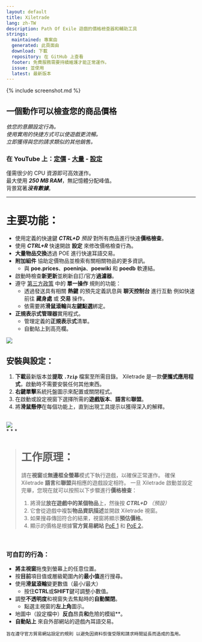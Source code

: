 ```yaml
---
layout: default
title: Xiletrade
lang: zh-TW
description: Path Of Exile 遊戲的價格檢查器和輔助工具
strings:
  maintained: 專案由
  generated: 此頁面由
  download: 下載
  repository: 在 GitHub 上查看
  footer: 免費服務需要持續維護才能正常運作。
  issue: 並使用
  latest: 最新版本
---
```

{% include screenshot.md %}
## 一個動作可以檢查您的商品價格

*依您的意願設定行為。*  
*使用實用的快捷方式可以使遊戲更流暢。*  
*立即獲得與您的請求類似的其他銷售。*  

### 在 YouTube 上：[定價](https://youtu.be/4mP3uOsr8oc) - [大量](https://youtu.be/6yuLZXTho-A) - [設定](https://youtu.be/libdIjrNM-8)<br>

僅需很少的 CPU 資源即可高效運作。  
最大使用 ***250 MB RAM***，無記憶體分配峰值。  
背景寫著***沒有數據***。  

* * *

# 主要功能：

- 使用定義的快速鍵 ***CTRL+D*** *預設* 對所有商品進行快速**價格檢查**。
- 使用 ***CTRL+R*** 快速開啟 **設定** 來修改價格檢查行為。
- **大量物品交換**透過 POE 進行快速耳語交易。
- **附加組件** 協助定價物品並檢索有關相關物品的更多資訊。
	- 與 **poe.prices**、**poeninja**、**poewiki** 和 **poedb** 軟連結。
- 啟動時檢查**新更新**並刷新自訂/官方**過濾器**。
- 遵守 [第三方政策](https://www.pathofexile.com/developer/docs#policy) 中的 **單一操作** 規則的功能： 
	- 透過發送具有相關 **熱鍵** 的預先定義訊息與 **聊天控制台** 進行互動 例如快速前往 **藏身處** 或 **交易** 操作。
	- 依需要將**滑鼠滾輪**與**左鍵點選**綁定。
- **正規表示式管理器**實用程式。
	- 管理定義的**正規表示式**清單。
	- 自動貼上到高亮欄。  

<img align="center" src="https://github.com/user-attachments/assets/1a3229fe-9f61-4c18-b4de-98e2ee026ace">  
<br>

## 安裝與設定： 

1. **下載**最新版本並**提取** **`.7zip`** 檔案至所需目錄。
Xiletrade 是一款**便攜式應用程式**，啟動時不需要安裝任何其他東西。
2. **右鍵單擊**系統托盤圖示來配置或關閉程式。
3. 在啟動或設定視窗下選擇所需的**遊戲版本**、**語言**和**聯盟**。
4. 將**滑鼠懸停**在每個功能上，直到出現工具提示以獲得深入的解釋。

<br>
<img src="https://github.com/user-attachments/assets/2aa8b83a-9144-4b56-8d79-1808aac0d486">
<br>
* * *

> # 工作原理： 
> 
> 請在**視窗**或**無邊框全螢幕**模式下執行遊戲，以確保正常運作。
> 確保 Xiletrade **語言**和**聯盟**與相應的遊戲設定相符。
> 一旦 Xiletrade 啟動並設定完畢，您現在就可以按照以下步驟進行**價格檢查**： 
> 1. 將滑鼠**放在遊戲中的某個物品**上，然後按 ***CTRL+D*** *（預設）* 
> 2. 它會從遊戲中複製**物品資訊描述**並開啟 Xiletrade 視窗。
> 3. 如果搜尋傳回符合的結果，視窗將顯示**預估價格**。
> 4. 顯示的價格是根據**官方貿易網站** [PoE 1](https://www.pathofexile.com/trade/search/) 和 [PoE 2](https://www.pathofexile.com/trade2/search/poe2/)。
<br>

### 可自訂的行為： 

* **將主視窗**拖曳到螢幕上的任意位置。
* 按**目前**項目值或層級範圍內的**最小值**進行搜尋。
* 使用**滑鼠滾輪**變更數值（最小/最大） 
	* 按住**CTRL**或**SHIFT**鍵可調整小數值。
* 調整**不透明度**和視窗失去焦點時的**自動關閉**。
	* 點選主視窗的**左上角**圖示。
* 地圖中（設定檔中）**反白**昂貴**和**危險的模組**。
* **自動貼上** 來自外部網站的遊戲內耳語交易。

``
旨在遵守官方貿易網站設定的規則 以避免因資料恢復受限和請求時間延長而造成的濫用。
``